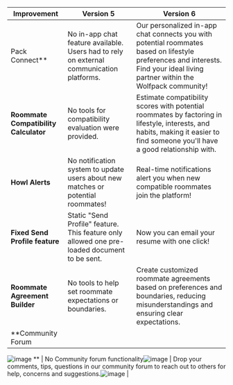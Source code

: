 | Improvement | Version 5 | Version 6 | 
| ------ | ------ | ------ | 
| Pack Connect** | No in-app chat feature available. Users had to rely on external communication platforms.| Our personalized in-app chat connects you with potential roommates based on lifestyle preferences and interests. Find your ideal living partner within the Wolfpack community!|
| **Roommate Compatibility Calculator** | No tools for compatibility evaluation were provided. | Estimate compatibility scores with potential roommates by factoring in lifestyle, interests, and habits, making it easier to find someone you'll have a good relationship with.|
| **Howl Alerts** | No notification system to update users about new matches or potential roommates!| Real-time notifications alert you when new compatible roommates join the platform!|
| **Fixed Send Profile feature** | Static "Send Profile" feature. This feature only allowed one pre-loaded document to be sent.| Now you can email your resume with one click! | 
| **Roommate Agreement Builder** | No tools to help set roommate expectations or boundaries.| Create customized roommate agreements based on preferences and boundaries, reducing misunderstandings and ensuring clear expectations. |
| **Community Forum
![image](https://github.com/user-attachments/assets/23442580-98d5-4262-a5fc-62b997190064)
** | No Community forum functionality![image](https://github.com/user-attachments/assets/7908d5cb-2a60-4f7c-a4ec-776943698140)
| Drop your comments, tips, questions in our community forum to reach out to others for help, concerns and suggestions.![image](https://github.com/user-attachments/assets/faf3ead0-324e-48cb-9267-8f4123c0597e)
|
